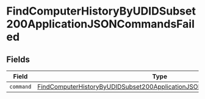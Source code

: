 # FindComputerHistoryByUDIDSubset200ApplicationJSONCommandsFailed


## Fields

| Field                                                                                                                                                                       | Type                                                                                                                                                                        | Required                                                                                                                                                                    | Description                                                                                                                                                                 |
| --------------------------------------------------------------------------------------------------------------------------------------------------------------------------- | --------------------------------------------------------------------------------------------------------------------------------------------------------------------------- | --------------------------------------------------------------------------------------------------------------------------------------------------------------------------- | --------------------------------------------------------------------------------------------------------------------------------------------------------------------------- |
| `command`                                                                                                                                                                   | [FindComputerHistoryByUDIDSubset200ApplicationJSONCommandsFailedCommand](../../models/operations/findcomputerhistorybyudidsubset200applicationjsoncommandsfailedcommand.md) | :heavy_minus_sign:                                                                                                                                                          | N/A                                                                                                                                                                         |